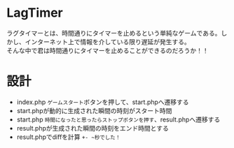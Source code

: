 # LagTimer

ラグタイマーとは、時間通りにタイマーを止めるという単純なゲームである。しかし、インターネット上で情報を介している限り遅延が発生する。  
そんな中で君は時間通りにタイマーを止めることができるのだろうか！！

# 設計

- index.php `ゲームスタート`ボタンを押して、start.phpへ遷移する
- start.phpが動的に生成された瞬間の時刻がスタート時間
- start.php `時間になったと思ったらストップボタンを押す`、result.phpへ遷移する
- result.phpが生成された瞬間の時刻をエンド時間とする
- result.phpでdiffを計算 `+- ~秒でした！`
